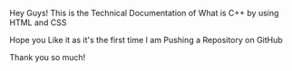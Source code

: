Hey Guys!
This is the Technical Documentation of What is C++ by using HTML and CSS

Hope you Like it as it's the first time I am Pushing a Repository on GitHub

Thank you so much!

